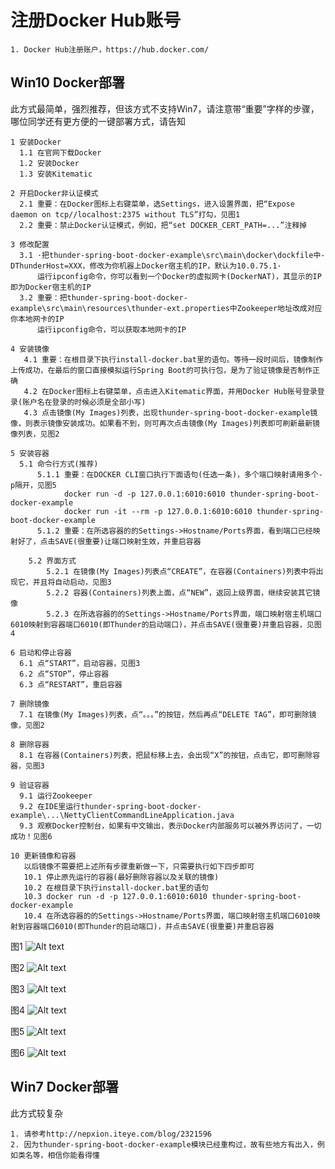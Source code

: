 # 注册Docker Hub账号

    1. Docker Hub注册账户，https://hub.docker.com/

## Win10 Docker部署
此方式最简单，强烈推荐，但该方式不支持Win7，请注意带“重要”字样的步骤，哪位同学还有更方便的一键部署方式，请告知

    1 安装Docker
      1.1 在官网下载Docker
      1.2 安装Docker
      1.3 安装Kitematic

    2 开启Docker非认证模式
      2.1 重要：在Docker图标上右键菜单，选Settings，进入设置界面，把“Expose daemon on tcp//localhost:2375 without TLS”打勾，见图1
      2.2 重要：禁止Docker认证模式，例如，把“set DOCKER_CERT_PATH=...”注释掉

    3 修改配置
      3.1 ·把thunder-spring-boot-docker-example\src\main\docker\dockfile中-DThunderHost=XXX，修改为你机器上Docker宿主机的IP，默认为10.0.75.1·
          运行ipconfig命令，你可以看到一个Docker的虚拟网卡(DockerNAT)，其显示的IP即为Docker宿主机的IP
      3.2 重要：把thunder-spring-boot-docker-example\src\main\resources\thunder-ext.properties中Zookeeper地址改成对应你本地网卡的IP
          运行ipconfig命令，可以获取本地网卡的IP

    4 安装镜像
       4.1 重要：在根目录下执行install-docker.bat里的语句。等待一段时间后，镜像制作上传成功，在最后的窗口直接模拟运行Spring Boot的可执行包，是为了验证镜像是否制作正确
       4.2 在Docker图标上右键菜单，点击进入Kitematic界面，并用Docker Hub账号登录登录(账户名在登录的时候必须是全部小写)
       4.3 点击镜像(My Images)列表，出现thunder-spring-boot-docker-example镜像，则表示镜像安装成功。如果看不到，则可再次点击镜像(My Images)列表即可刷新最新镜像列表，见图2

    5 安装容器
      5.1 命令行方式(推荐)
          5.1.1 重要：在DOCKER CLI窗口执行下面语句(任选一条)，多个端口映射请用多个-p隔开，见图5
                docker run -d -p 127.0.0.1:6010:6010 thunder-spring-boot-docker-example
                docker run -it --rm -p 127.0.0.1:6010:6010 thunder-spring-boot-docker-example
          5.1.2 重要：在所选容器的的Settings->Hostname/Ports界面，看到端口已经映射好了，点击SAVE(很重要)让端口映射生效，并重启容器

        5.2 界面方式
            5.2.1 在镜像(My Images)列表点“CREATE”，在容器(Containers)列表中将出现它，并且将自动启动，见图3
            5.2.2 容器(Containers)列表上面，点“NEW”，返回上级界面，继续安装其它镜像
            5.2.3 在所选容器的的Settings->Hostname/Ports界面，端口映射宿主机端口6010映射到容器端口6010(即Thunder的启动端口)，并点击SAVE(很重要)并重启容器，见图4

    6 启动和停止容器
      6.1 点“START”，启动容器，见图3
      6.2 点“STOP”，停止容器
      6.3 点“RESTART”，重启容器

    7 删除镜像
      7.1 在镜像(My Images)列表，点“。。。”的按钮，然后再点“DELETE TAG”，即可删除镜像，见图2

    8 删除容器
      8.1 在容器(Containers)列表，把鼠标移上去，会出现“X”的按钮，点击它，即可删除容器，见图3

    9 验证容器
      9.1 运行Zookeeper
      9.2 在IDE里运行thunder-spring-boot-docker-example\...\NettyClientCommandLineApplication.java
      9.3 观察Docker控制台，如果有中文输出，表示Docker内部服务可以被外界访问了，一切成功！见图6

    10 更新镜像和容器
       以后镜像不需要把上述所有步骤重新做一下，只需要执行如下四步即可
       10.1 停止原先运行的容器(最好删除容器以及关联的镜像)
       10.2 在根目录下执行install-docker.bat里的语句
       10.3 docker run -d -p 127.0.0.1:6010:6010 thunder-spring-boot-docker-example
       10.4 在所选容器的的Settings->Hostname/Ports界面，端口映射宿主机端口6010映射到容器端口6010(即Thunder的启动端口)，并点击SAVE(很重要)并重启容器

图1
![Alt text](https://github.com/Nepxion/Thunder/blob/master/thunder-spring-boot-docker-example/Docker1.jpg)

图2
![Alt text](https://github.com/Nepxion/Thunder/blob/master/thunder-spring-boot-docker-example/Docker2.jpg)

图3
![Alt text](https://github.com/Nepxion/Thunder/blob/master/thunder-spring-boot-docker-example/Docker3.jpg)

图4
![Alt text](https://github.com/Nepxion/Thunder/blob/master/thunder-spring-boot-docker-example/Docker4.jpg)

图5
![Alt text](https://github.com/Nepxion/Thunder/blob/master/thunder-spring-boot-docker-example/Docker5.jpg)

图6
![Alt text](https://github.com/Nepxion/Thunder/blob/master/thunder-spring-boot-docker-example/Docker6.jpg)

## Win7 Docker部署
此方式较复杂

    1. 请参考http://nepxion.iteye.com/blog/2321596
    2. 因为thunder-spring-boot-docker-example模块已经重构过，故有些地方有出入，例如类名等，相信你能看得懂